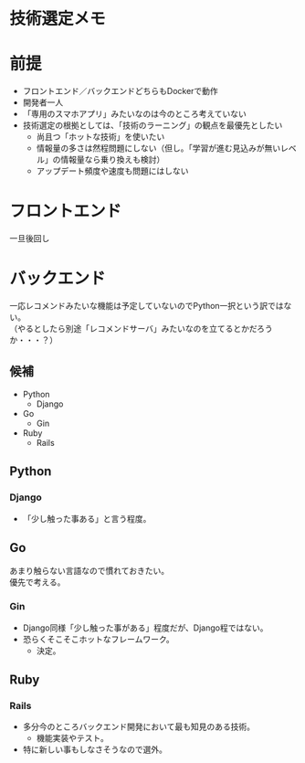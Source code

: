 # 技術選定メモ

# 前提
- フロントエンド／バックエンドどちらもDockerで動作
- 開発者一人
- 「専用のスマホアプリ」みたいなのは今のところ考えていない
- 技術選定の根拠としては、「技術のラーニング」の観点を最優先としたい
    - 尚且つ「ホットな技術」を使いたい
    - 情報量の多さは然程問題にしない（但し。「学習が進む見込みが無いレベル」の情報量なら乗り換えも検討）
    - アップデート頻度や速度も問題にはしない

# フロントエンド
一旦後回し

# バックエンド

一応レコメンドみたいな機能は予定していないのでPython一択という訳ではない。  
（やるとしたら別途「レコメンドサーバ」みたいなのを立てるとかだろうか・・・？）

## 候補
- Python
    - Django
- Go
    - Gin
- Ruby
    - Rails

## Python

### Django
- 「少し触った事ある」と言う程度。

## Go
あまり触らない言語なので慣れておきたい。  
優先で考える。

### Gin
- Django同様「少し触った事がある」程度だが、Django程ではない。
- 恐らくそこそこホットなフレームワーク。
    - 決定。

## Ruby

### Rails
- 多分今のところバックエンド開発において最も知見のある技術。
    - 機能実装やテスト。
- 特に新しい事もしなさそうなので選外。
